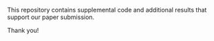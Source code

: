 This repository contains supplemental code and additional results that support our paper submission.  

Thank you!
